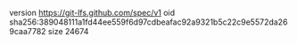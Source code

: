 version https://git-lfs.github.com/spec/v1
oid sha256:389048111a1fd44ee559f6d97cdbeafac92a9321b5c22c9e5572da269caa7782
size 24674
